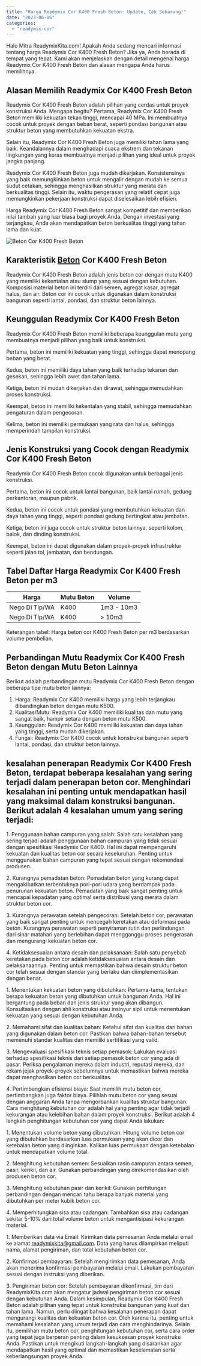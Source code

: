 ```yaml
---
title: "Harga Readymix Cor K400 Fresh Beton: Update, Cek Sekarang!"
date: "2023-06-06"
categories: 
  - "readymix-cor"
---
```


Halo Mitra ReadymixKita.com! Apakah Anda sedang mencari informasi tentang harga Readymix Cor K400 Fresh Beton? Jika ya, Anda berada di tempat yang tepat. Kami akan menjelaskan dengan detail mengenai harga Readymix Cor K400 Fresh Beton dan alasan mengapa Anda harus memilihnya.

## Alasan Memilih Readymix Cor K400 Fresh Beton

Readymix Cor K400 Fresh Beton adalah pilihan yang cerdas untuk proyek konstruksi Anda. Mengapa begitu? Pertama, Readymix Cor K400 Fresh Beton memiliki kekuatan tekan tinggi, mencapai 40 MPa. Ini membuatnya cocok untuk proyek dengan beban berat, seperti pondasi bangunan atau struktur beton yang membutuhkan kekuatan ekstra.

Selain itu, Readymix Cor K400 Fresh Beton juga memiliki tahan lama yang baik. Keandalannya dalam menghadapi cuaca ekstrem dan tekanan lingkungan yang keras membuatnya menjadi pilihan yang ideal untuk proyek jangka panjang.

Readymix Cor K400 Fresh Beton juga mudah dikerjakan. Konsistensinya yang baik memungkinkan beton untuk mengalir dengan mudah ke semua sudut cetakan, sehingga menghasilkan struktur yang merata dan berkualitas tinggi. Selain itu, waktu pengerasan yang relatif cepat juga memungkinkan pekerjaan konstruksi dapat diselesaikan lebih efisien.

Harga Readymix Cor K400 Fresh Beton sangat kompetitif dan memberikan nilai tambah yang luar biasa bagi proyek Anda. Dengan investasi yang terjangkau, Anda akan mendapatkan beton berkualitas tinggi yang tahan lama dan kuat.

![Beton Cor K400 Fresh Beton](/images/post/harga-readymix-cor-k-300-1-450x250.png)

## Karakteristik [Beton](/?s=Beton) Cor K400 Fresh Beton

Readymix Cor K400 Fresh Beton adalah jenis beton cor dengan mutu K400 yang memiliki kekentalan atau slump yang sesuai dengan kebutuhan. Komposisi material beton ini terdiri dari semen, agregat kasar, agregat halus, dan air. Beton cor ini cocok untuk digunakan dalam konstruksi bangunan seperti lantai, pondasi, dan struktur beton lainnya.

## Keunggulan Readymix Cor K400 Fresh Beton

Readymix Cor K400 Fresh Beton memiliki beberapa keunggulan mutu yang membuatnya menjadi pilihan yang baik untuk konstruksi.

Pertama, beton ini memiliki kekuatan yang tinggi, sehingga dapat menopang beban yang berat.

Kedua, beton ini memiliki daya tahan yang baik terhadap tekanan dan gesekan, sehingga lebih awet dan tahan lama.

Ketiga, beton ini mudah dikerjakan dan dirawat, sehingga memudahkan proses konstruksi.

Keempat, beton ini memiliki kekentalan yang stabil, sehingga memudahkan pengaturan dalam pengecoran.

Kelima, beton ini memiliki permukaan yang rata dan halus, sehingga memperindah tampilan konstruksi.

## Jenis Konstruksi yang Cocok dengan Readymix Cor K400 Fresh Beton

Readymix Cor K400 Fresh Beton cocok digunakan untuk berbagai jenis konstruksi.

Pertama, beton ini cocok untuk lantai bangunan, baik lantai rumah, gedung perkantoran, maupun pabrik.

Kedua, beton ini cocok untuk pondasi yang membutuhkan kekuatan dan daya tahan yang tinggi, seperti pondasi gedung bertingkat atau jembatan.

Ketiga, beton ini juga cocok untuk struktur beton lainnya, seperti kolom, balok, dan dinding konstruksi.

Keempat, beton ini dapat digunakan dalam proyek-proyek infrastruktur seperti jalan tol, jembatan, dan bendungan.

## Tabel Daftar Harga Readymix Cor K400 Fresh Beton per m3

| Harga | Mutu Beton | Volume |
| --- | --- | --- |
| Nego Di Tlp/WA | K400 | 1m3 - 10m3 |
| Nego Di Tlp/WA | K400 | \> 10m3 |

Keterangan tabel: Harga beton cor K400 Fresh Beton per m3 berdasarkan volume pembelian.

## Perbandingan Mutu Readymix Cor K400 Fresh Beton dengan Mutu Beton Lainnya

Berikut adalah perbandingan mutu Readymix Cor K400 Fresh Beton dengan beberapa tipe mutu beton lainnya:

1. Harga: Readymix Cor K400 memiliki harga yang lebih terjangkau dibandingkan beton dengan mutu K500.
2. Kualitas/Mutu: Readymix Cor K400 memiliki kualitas dan mutu yang sangat baik, hampir setara dengan beton mutu K500.
3. Keunggulan: Readymix Cor K400 memiliki kekuatan dan daya tahan yang tinggi, serta mudah dikerjakan.
4. Fungsi: Readymix Cor K400 cocok untuk konstruksi bangunan seperti lantai, pondasi, dan struktur beton lainnya.

## kesalahan penerapan Readymix Cor K400 Fresh Beton, terdapat beberapa kesalahan yang sering terjadi dalam penerapan beton cor. Menghindari kesalahan ini penting untuk mendapatkan hasil yang maksimal dalam konstruksi bangunan. Berikut adalah 4 kesalahan umum yang sering terjadi:

1\. Penggunaan bahan campuran yang salah: Salah satu kesalahan yang sering terjadi adalah penggunaan bahan campuran yang tidak sesuai dengan spesifikasi Readymix Cor K400. Hal ini dapat mempengaruhi kekuatan dan kualitas beton cor secara keseluruhan. Penting untuk menggunakan bahan campuran yang tepat sesuai dengan rekomendasi produsen.

2\. Kurangnya pemadatan beton: Pemadatan beton yang kurang dapat mengakibatkan terbentuknya pori-pori udara yang berdampak pada penurunan kekuatan beton. Pemadatan yang baik sangat penting untuk mencapai kepadatan yang optimal serta distribusi yang merata dalam struktur beton cor.

3\. Kurangnya perawatan setelah pengecoran: Setelah beton cor, perawatan yang baik sangat penting untuk mencegah keretakan atau deformasi pada beton. Kurangnya perawatan seperti penyiraman rutin dan perlindungan dari sinar matahari yang berlebihan dapat mengganggu proses pengerasan dan mengurangi kekuatan beton cor.

4\. Ketidaksesuaian antara desain dan pelaksanaan: Salah satu penyebab keretakan pada beton cor adalah ketidaksesuaian antara desain dan pelaksanaannya. Penting untuk memastikan bahwa desain struktur beton cor telah sesuai dengan standar yang berlaku dan diimplementasikan dengan benar.

1\. Menentukan kekuatan beton yang dibutuhkan: Pertama-tama, tentukan berapa kekuatan beton yang dibutuhkan untuk bangunan Anda. Hal ini bergantung pada beban dan jenis struktur yang akan dibangun. Konsultasikan dengan ahli konstruksi atau insinyur sipil untuk menentukan kekuatan yang sesuai dengan kebutuhan Anda.

2\. Memahami sifat dan kualitas bahan: Ketahui sifat dan kualitas dari bahan yang digunakan dalam beton cor. Pastikan bahwa bahan-bahan tersebut memenuhi standar kualitas dan memiliki sertifikasi yang valid.

3\. Mengevaluasi spesifikasi teknis setiap pemasok: Lakukan evaluasi terhadap spesifikasi teknis dari setiap pemasok beton cor yang ada di pasar. Periksa pengalaman mereka dalam industri, reputasi mereka, dan rekam jejak proyek-proyek sebelumnya untuk memastikan bahwa mereka dapat menghasilkan beton cor berkualitas.

4\. Pertimbangkan efisiensi biaya: Saat memilih mutu beton cor, pertimbangkan juga faktor biaya. Pilihlah mutu beton cor yang sesuai dengan anggaran Anda tanpa mengorbankan kualitas struktur bangunan. Cara menghitung kebutuhan cor adalah hal yang penting agar tidak terjadi kekurangan atau kelebihan bahan dalam proyek konstruksi. Berikut adalah 4 langkah penghitungan kebutuhan cor yang dapat Anda lakukan:

1\. Menentukan volume beton yang dibutuhkan: Hitung volume beton cor yang dibutuhkan berdasarkan luas permukaan yang akan dicor dan ketebalan beton yang diinginkan. Kalikan luas permukaan dengan ketebalan untuk mendapatkan volume total.

2\. Menghitung kebutuhan semen: Sesuaikan rasio campuran antara semen, pasir, kerikil, dan air. Gunakan perbandingan yang direkomendasikan oleh produsen beton cor.

3\. Menghitung kebutuhan pasir dan kerikil: Gunakan perhitungan perbandingan dengan mencari tahu berapa banyak material yang dibutuhkan per meter kubik beton cor.

4\. Memperhitungkan sisa atau cadangan: Tambahkan sisa atau cadangan sekitar 5-10% dari total volume beton untuk mengantisipasi kekurangan material.

1\. Memberikan data via Email: Kirimkan data pemesanan Anda melalui email ke alamat readymixkita@gmail.com. Data yang harus dilampirkan meliputi nama, alamat pengiriman, dan total kebutuhan beton cor.

2\. Konfirmasi pembayaran: Setelah mengirimkan data pemesanan, Anda akan menerima konfirmasi pembayaran melalui email. Lakukan pembayaran sesuai dengan instruksi yang diberikan.

3\. Pengiriman beton cor: Setelah pembayaran dikonfirmasi, tim dari ReadymixKita.com akan mengatur jadwal pengiriman beton cor sesuai dengan kebutuhan Anda. Dalam kesimpulan, Readymix Cor K400 Fresh Beton adalah pilihan yang tepat untuk konstruksi bangunan yang kuat dan tahan lama. Namun, perlu diingat bahwa kesalahan penerapan dapat mengurangi kualitas dan kekuatan beton cor. Oleh karena itu, penting untuk memahami kesalahan yang umum terjadi dan cara menghindarinya. Selain itu, pemilihan mutu beton cor, penghitungan kebutuhan cor, serta cara order yang tepat juga berperan penting dalam kesuksesan proyek konstruksi Anda. Pastikan untuk mengikuti langkah-langkah yang disarankan agar mendapatkan hasil yang optimal dan memastikan keselamatan serta keberlangsungan proyek Anda.
